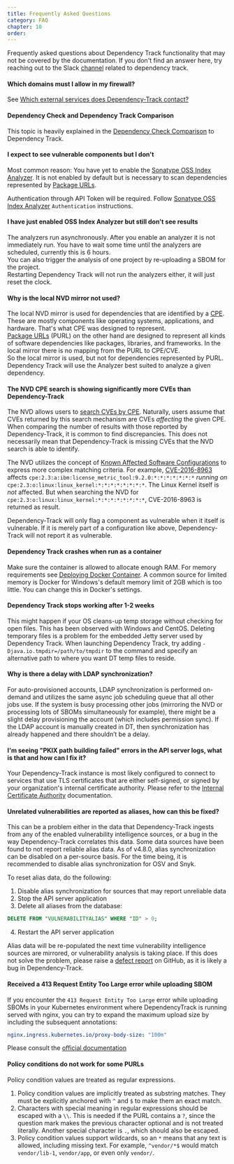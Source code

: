 ```yaml
---
title: Frequently Asked Questions
category: FAQ
chapter: 10
order:
---
```


Frequently asked questions about Dependency Track functionality that may not be covered by the documentation. If you don't find an answer here, try reaching out to the Slack [channel](https://owasp.slack.com/archives/C6R3R32H4) related to dependency track.


#### Which domains must I allow in my firewall?

See [Which external services does Dependency-Track contact?](outbound-connections.md)


#### Dependency Check and Dependency Track Comparison

This topic is heavily explained in the [Dependency Check Comparison](./../odt-odc-comparison/) to Dependency Track.

#### I expect to see vulnerable components but I don't

Most common reason: You have yet to enable the [Sonatype OSS Index Analyzer]. It is not
enabled by default but is necessary to scan dependencies represented by
[Package URLs](./../terminology/#package-url-purl).

Authentication through API Token will be required. Follow [Sonatype OSS Index Analyzer] `Authentication` instructions.

#### I have just enabled OSS Index Analyzer but still don't see results

The analyzers run asynchronously. After you enable an analyzer it is not immediately run.
You have to wait some time until the analyzers are scheduled, currently this is 6 hours.  
You can also trigger the analysis of one project by re-uploading a SBOM for the project.  
Restarting Dependency Track will not run the analyzers either, it will just reset the clock.

#### Why is the local NVD mirror not used?

The local NVD mirror is used for dependencies that are identified by a [CPE](./../terminology/#cpe). These are mostly
components like operating systems, applications, and hardware. That's what CPE was designed to represent.  
[Package URLs](./../terminology/#package-url-purl) (PURL) on the other hand are designed to represent all kinds of software
dependencies like packages, libraries, and frameworks. In the local mirror there is no mapping from the PURL to CPE/CVE.  
So the local mirror is used, but not for dependencies represented by PURL. Dependency Track will use the Analyzer best
suited to analyze a given dependency.

#### The NVD CPE search is showing significantly more CVEs than Dependency-Track

The NVD allows users to [search CVEs by CPE](https://nvd.nist.gov/products/cpe/search). Naturally, users assume
that CVEs returned by this search mechanism are CVEs *affecting* the given CPE. When comparing the number of results
with those reported by Dependency-Track, it is common to find discrepancies. This does not necessarily mean that
Dependency-Track is missing CVEs that the NVD search is able to identify.

The NVD utilizes the concept of [Known Affected Software Configurations](https://nvd.nist.gov/vuln/vulnerability-detail-pages)
to express more complex matching criteria. For example, [CVE-2016-8963](https://nvd.nist.gov/vuln/detail/CVE-2016-8963)
affects `cpe:2.3:a:ibm:license_metric_tool:9.2.0:*:*:*:*:*:*:*` *running on* `cpe:2.3:o:linux:linux_kernel:*:*:*:*:*:*:*:*`.
The Linux Kernel itself is *not* affected. But when searching the NVD for `cpe:2.3:o:linux:linux_kernel:*:*:*:*:*:*:*:*`,
CVE-2016-8963 is returned as result.

Dependency-Track will only flag a component as vulnerable when it itself is vulnerable. If it is merely part of a
configuration like above, Dependency-Track will not report it as vulnerable.

#### Dependency Track crashes when run as a container

Make sure the container is allowed to allocate enough RAM. For memory requirements see
[Deploying Docker Container](./../getting-started/deploy-docker/). A common source for limited memory is Docker for
Windows's default memory limit of 2GB which is too little. You can change this in Docker's settings.

#### Dependency Track stops working after 1-2 weeks

This might happen if your OS cleans-up temp storage without checking for open files.
This has been observed with Windows and CentOS.
Deleting temporary files is a problem for the embedded Jetty server used by Dependency Track.
When launching Dependency Track, try adding `-Djava.io.tmpdir=/path/to/tmpdir` to the command and specify an
alternative path to where you want DT temp files to reside.

#### Why is there a delay with LDAP synchronization?

For auto-provisioned accounts, LDAP synchronization is performed on-demand and utilizes the same async job scheduling queue that all other jobs use. If the system is busy processing other jobs (mirroring the NVD or processing lots of SBOMs simultaneously for example), there might be a slight delay provisioning the account (which includes permission sync). If the LDAP account is manually created in DT, then synchronization has already happened and there shouldn’t be a delay.

#### I'm seeing "PKIX path building failed" errors in the API server logs, what is that and how can I fix it?

Your Dependency-Track instance is most likely configured to connect to services that use TLS certificates
that are either self-signed, or signed by your organization's internal certificate authority.
Please refer to the [Internal Certificate Authority](./../getting-started/internal-ca/) documentation.

#### Unrelated vulnerabilities are reported as aliases, how can this be fixed?

This can be a problem either in the data that Dependency-Track ingests from any of the enabled vulnerability intelligence
sources, or a bug in the way Dependency-Track correlates this data. Some data sources have been found to not report 
reliable alias data. As of v4.8.0, alias synchronization can be disabled on a per-source basis. For the time being, 
it is recommended to disable alias synchronization for OSV and Snyk.

To reset alias data, do the following:
1. Disable alias synchronization for sources that may report unreliable data
2. Stop the API server application
3. Delete all aliases from the database:
```sql
DELETE FROM "VULNERABILITYALIAS" WHERE "ID" > 0;
```
4. Restart the API server application

Alias data will be re-populated the next time vulnerability intelligence sources are mirrored, or vulnerability
analysis is taking place. If this does not solve the problem, please raise a [defect report] on GitHub, 
as it is likely a bug in Dependency-Track.

#### Received a 413 Request Entity Too Large error while uploading SBOM

If you encounter the `413 Request Entity Too Large` error while uploading SBOMs in your Kubernetes environment where
DependencyTrack is running served with nginx, you can try to expand the maximum upload size by including the subsequent annotations:

```yaml
nginx.ingress.kubernetes.io/proxy-body-size: "100m"
```

Please consult the [official documentation](https://kubernetes.github.io/ingress-nginx/user-guide/nginx-configuration/annotations/#custom-max-body-size)

#### Policy conditions do not work for some PURLs

Policy condition values are treated as regular expressions.

1. Policy condition values are implicitly treated as substring matches.
   They must be explicitly anchored with `^` and `$` to make them an exact match.
2. Characters with special meaning in regular expressions should be escaped with a `\\`.
   This is needed if the PURL contains a `?`, since the question mark makes the previous character optional and is not treated literally.
   Another special character is `.`, which should also be escaped.
3. Policy condition values support wildcards, so an `*` means that any text is allowed, including missing text.
   For example, `^vendor/*$` would match `vendor/lib-1`, `vendor/app`, or even only `vendor/`.

[defect report]: https://github.com/DependencyTrack/dependency-track/issues/new?assignees=&labels=defect%2Cin+triage&template=defect-report.yml
[Sonatype OSS Index Analyzer]: (./../datasources/ossindex/)